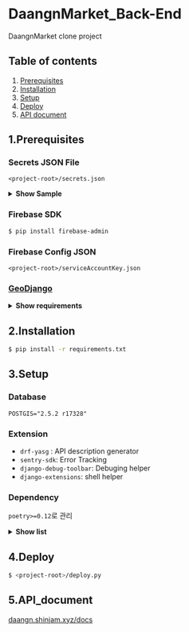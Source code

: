 # DaangnMarket_Back-End
DaangnMarket clone project

## Table of contents
1. [Prerequisites](##1.Prerequisites)
2. [Installation](##2.Installation)
3. [Setup](##3.Setup)
4. [Deploy](##4.Deploy)
5. [API document](##5.API_document)

## 1.Prerequisites
### Secrets JSON File
`<project-root>/secrets.json`
<details><summary><b>Show Sample</b></summary>

```json
{
    "base": {
        "HOST": "13.125.217.34",
        "SENTRY_DSN": "<SENTRY dsn>",
        "SECRET_KEY": "<SENTRY key>"
    },
    "dev": {
        "DATABASES": {
            "default": {
                "ENGINE": "django.contrib.gis.db.backends.postgis",
                "NAME": "db_daangn",
                "USER": "jam",
                "HOST": "localhost"
            }
        }
    },
    "production": {
        "DATABASES": {
            "default": {
                "ENGINE": "django.contrib.gis.db.backends.postgis",
                "NAME": "<RDS db_name>",
                "USER": "<RDS db_user>",
                "PASSWORD": "<RDS db_password>",
                "HOST": "<RDS Host URI>",
                "PORT": 5432
            }
        },
        "AWS_IAM_S3": {
            "AWS_ACCESS_KEY_ID": "<AWS AccessKeyID (S3 permission)>",
            "AWS_SECRET_ACCESS_KEY": "<AWS SecretAccessKey (S3 permission)>",
            "AWS_STORAGE_BUCKET_NAME": "<AWS Bucket Name>"
        }
    }
}
```

</details>

### Firebase SDK
```sh
$ pip install firebase-admin
```

### Firebase Config JSON
`<project-root>/serviceAccountKey.json`

### [GeoDjango](https://docs.djangoproject.com/en/3.0/ref/contrib/gis/install/#homebrew)  
<details><summary><b>Show requirements</b></summary>

    ```
    // on mac
    $ brew install postgresql
    $ brew install postgis
    $ brew install gdal
    $ brew install libgeoip
    ```
    
</details>

## 2.Installation
```sh
$ pip install -r requirements.txt
```
## 3.Setup
### Database
`POSTGIS="2.5.2 r17328"`

### Extension
- `drf-yasg` : API description generator
- `sentry-sdk`: Error Tracking
- `django-debug-toolbar`: Debuging helper
- `django-extensions`: shell helper

### Dependency
`poetry>=0.12`로 관리
<details><summary><b>Show list</b></summary>

```toml
[tool.poetry.dependencies]
python = "^3.7"
django = "^3.0.4"
djangorestframework = "^3.11.0"
django-filter = "^2.2.0"
markdown = "^3.2.1"
django-import-export = "^2.0.2"
psycopg2-binary = "^2.8.4"
Pillow = "^7.0.0"
requests = "^2.23.0"
supervisor = "^4.1.0"
gunicorn = "^20.0.4"
drf-yasg = "^1.17.1"
sentry-sdk = "^0.14.3"
ssv = "^0.1.1"
flex = "^6.14.1"
firebase-admin = "^4.0.0"
django-cors-headers = "^3.2.1"
django-push-notifications = "^2.0.0"
django-storages = "^1.9.1"
boto3 = "^1.12.39"

[tool.poetry.dev-dependencies]
django-debug-toolbar = "^2.2"
django-extensions = "^2.2.9"
```

</details>

## 4.Deploy
```sh
$ <project-root>/deploy.py
```

## 5.API_document
[daangn.shinjam.xyz/docs](http://daangn.shinjam.xyz/docs)
